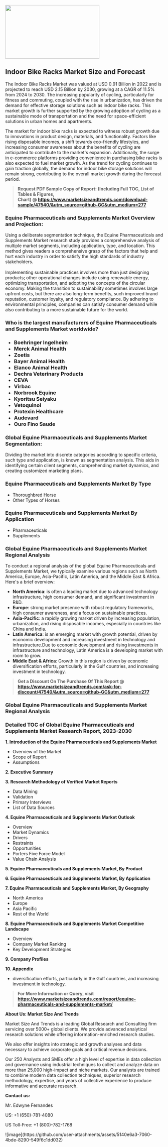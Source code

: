 <p><img class="alignnone size-medium wp-image-20088" src="https://ffe5etoiles.com/wp-content/uploads/2024/12/MST1-300x171.png" alt="" width="300" height="171" /></p><h2>Indoor Bike Racks Market Size and Forecast</h2><p>The Indoor Bike Racks Market was valued at USD 0.91 Billion in 2022 and is projected to reach USD 2.15 Billion by 2030, growing at a CAGR of 11.5% from 2024 to 2030. The increasing popularity of cycling, particularly for fitness and commuting, coupled with the rise in urbanization, has driven the demand for effective storage solutions such as indoor bike racks. This market growth is further supported by the growing adoption of cycling as a sustainable mode of transportation and the need for space-efficient solutions in urban homes and apartments.</p><p>The market for indoor bike racks is expected to witness robust growth due to innovations in product design, materials, and functionality. Factors like rising disposable incomes, a shift towards eco-friendly lifestyles, and increasing consumer awareness about the benefits of cycling are anticipated to contribute to the market's expansion. Additionally, the surge in e-commerce platforms providing convenience in purchasing bike racks is also expected to fuel market growth. As the trend for cycling continues to gain traction globally, the demand for indoor bike storage solutions will remain strong, contributing to the overall market growth during the forecast period.</p></p><blockquote id="" class=""><strong>Request PDF Sample Copy of Report: (Including Full TOC, List of Tables &amp; Figures, Chart)&nbsp;@&nbsp;<strong><a href="https://www.marketsizeandtrends.com/download-sample/47540/&utm_source=github-GC&utm_medium=277" target="_blank">https://www.marketsizeandtrends.com/download-sample/47540/&utm_source=github-GC&utm_medium=277</a></strong></strong></blockquote><h3 id="" class="">Equine Pharmaceuticals and Supplements Market&nbsp;Overview and Projection:</h3><p id="" class="">Using a deliberate segmentation technique, the Equine Pharmaceuticals and Supplements Market research study provides a comprehensive analysis of multiple market segments, including application, type, and location. This method gives readers a comprehensive grasp of the factors that help and hurt each industry in order to satisfy the high standards of industry stakeholders. <br /> <br />Implementing sustainable practices involves more than just designing products; other operational changes include using renewable energy, optimizing transportation, and adopting the concepts of the circular economy. Making the transition to sustainability sometimes involves large upfront costs, but there are also long-term benefits, such improved brand reputation, customer loyalty, and regulatory compliance. By adhering to environmental principles, companies can satisfy consumer demand while also contributing to a more sustainable future for the world.</p><h3 id="" class="">Who is the largest manufacturers of&nbsp;Equine Pharmaceuticals and Supplements Market worldwide?</h3><h3 class=""><p><ul><li>Boehringer Ingelheim </li><li> Merck Animal Health </li><li> Zoetis </li><li> Bayer Animal Health </li><li> Elanco Animal Health </li><li> Dechra Veterinary Products </li><li> CEVA </li><li> Virbac </li><li> Norbrook Equine </li><li> Kyoritsu Seiyaku </li><li> Vetoquinol </li><li> Protexin Healthcare </li><li> Audevard </li><li> Ouro Fino Saude</li></ul></p></h3><h3 id="" class="">Global&nbsp;Equine Pharmaceuticals and Supplements Market Segmentation:</h3><p id="" class="">Dividing the market into discrete categories according to specific criteria, such type and application, is known as segmentation analysis. This aids in identifying certain client segments, comprehending market dynamics, and creating customized marketing plans.</p><h3 id="" class="">Equine Pharmaceuticals and Supplements Market&nbsp;By Type</h3><p><p><ul><li>Thoroughbred Horse </li><li> Other Types of Horses</p></li></ul></p></p><h3 id="" class="">Equine Pharmaceuticals and Supplements Market&nbsp;By Application</h3><p class=""><p><ul><li>Pharmaceuticals </li><li> Supplements</li></ul></p></p><h3 id="" class="">Global Equine Pharmaceuticals and Supplements Market Regional Analysis</h3><p id="" class="">To conduct a regional analysis of the global Equine Pharmaceuticals and Supplements Market, we typically examine various regions such as North America, Europe, Asia-Pacific, Latin America, and the Middle East &amp; Africa. Here's a brief overview:</p><ul><li><strong>North America</strong>: is often a leading market due to advanced technology infrastructure, high consumer demand, and significant investment in R&amp;D.</li><li><strong>Europe</strong>: strong market presence with robust regulatory frameworks, high consumer awareness, and a focus on sustainable practices.</li><li><strong>Asia-Pacific</strong>: a rapidly growing market driven by increasing population, urbanization, and rising disposable incomes, especially in countries like China and India.</li><li><strong>Latin America</strong>: is an emerging market with growth potential, driven by economic development and increasing investment in technology and infrastructure.Due to economic development and rising investments in infrastructure and technology, Latin America is a developing market with room to grow.</li><li><strong>Middle East &amp; Africa</strong>: Growth in this region is driven by economic diversification efforts, particularly in the Gulf countries, and increasing investment in technology.</li></ul><blockquote id="" class=""><strong>Get a Discount On The Purchase Of This Report @ <strong><a href="https://www.marketsizeandtrends.com/ask-for-discount/47540/&utm_source=github-GC&utm_medium=277" target="_blank">https://www.marketsizeandtrends.com/ask-for-discount/47540/&utm_source=github-GC&utm_medium=277</a></strong></strong></blockquote><h3 id="" class="">Global Equine Pharmaceuticals and Supplements Market Regional Analysis</h3><h3 id="" class="">Detailed TOC of Global Equine Pharmaceuticals and Supplements Market Research Report, 2023-2030</h3><p id="" class=""><strong>1. Introduction of the Equine Pharmaceuticals and Supplements Market</strong></p><ul><li>Overview of the Market</li><li>Scope of Report</li><li>Assumptions</li></ul><p id="" class=""><strong>2. Executive Summary</strong></p><p id="" class=""><strong>3. Research Methodology of Verified Market Reports</strong></p><ul><li>Data Mining</li><li>Validation</li><li>Primary Interviews</li><li>List of Data Sources</li></ul><p id="" class=""><strong>4. Equine Pharmaceuticals and Supplements Market Outlook</strong></p><ul><li>Overview</li><li>Market Dynamics</li><li>Drivers</li><li>Restraints</li><li>Opportunities</li><li>Porters Five Force Model</li><li>Value Chain Analysis</li></ul><p id="" class=""><strong>5. Equine Pharmaceuticals and Supplements Market, By Product</strong></p><p id="" class=""><strong>6. Equine Pharmaceuticals and Supplements Market, By Application</strong></p><p id="" class=""><strong>7. Equine Pharmaceuticals and Supplements Market, By Geography</strong></p><ul><li>North America</li><li>Europe</li><li>Asia Pacific</li><li>Rest of the World</li></ul><p id="" class=""><strong>8. Equine Pharmaceuticals and Supplements Market Competitive Landscape</strong></p><ul><li>Overview</li><li>Company Market Ranking</li><li>Key Development Strategies</li></ul><p id="" class=""><strong>9. Company Profiles</strong></p><p id="" class=""><strong>10. Appendix</strong></p><ul><li>diversification efforts, particularly in the Gulf countries, and increasing investment in technology.</li></ul><blockquote id="" class=""><strong>For More Information or Query, visit <strong><strong><a href="https://www.marketsizeandtrends.com/report/equine-pharmaceuticals-and-supplements-market/" target="_blank">https://www.marketsizeandtrends.com/report/equine-pharmaceuticals-and-supplements-market/</a></strong></strong></strong></blockquote><p id="" class=""><strong>About Us: Market Size And Trends</strong></p><p id="" class="">Market Size And Trends is a leading Global Research and Consulting firm servicing over 5000+ global clients. We provide advanced analytical research solutions while offering information-enriched research studies.</p><p id="" class="">We also offer insights into strategic and growth analyses and data necessary to achieve corporate goals and critical revenue decisions.</p><p id="" class="">Our 250 Analysts and SMEs offer a high level of expertise in data collection and governance using industrial techniques to collect and analyze data on more than 25,000 high-impact and niche markets. Our analysts are trained to combine modern data collection techniques, superior research methodology, expertise, and years of collective experience to produce informative and accurate research.</p><p id="" class=""><strong>Contact us:</strong></p><p id="" class="">Mr. Edwyne Fernandes</p><p id="" class="">US: +1 (650)-781-4080</p><p id="" class="">US Toll-Free: +1 (800)-782-1768</p>
![image](https://github.com/user-attachments/assets/5140e6a3-7060-4bde-8290-549f6c1dd032)
